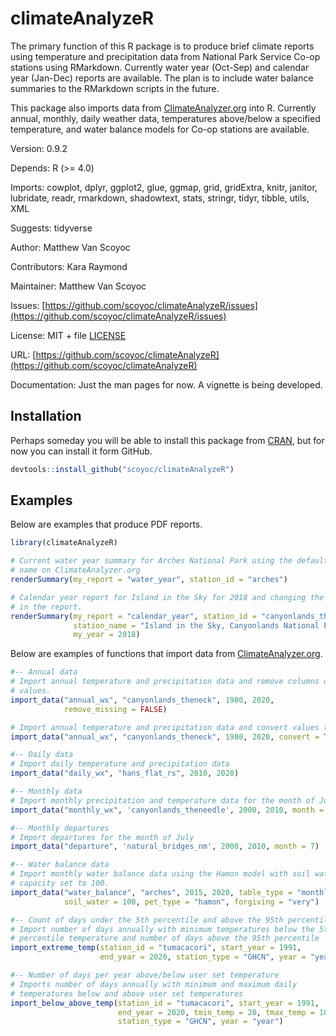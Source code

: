 # climateAnalyzeR

<!-- badges: start -->
<!-- badges: end -->

The primary function of this R package is to produce brief climate reports using temperature and precipitation data from National Park Service Co-op stations using RMarkdown. 
Currently water year (Oct-Sep) and calendar year (Jan-Dec) reports are available. 
The plan is to include water balance summaries to the RMarkdown scripts in the future.

This package also imports data from [ClimateAnalyzer.org](http://climateanalyzer.org/) into R. 
Currently  annual, monthly, daily weather data, temperatures above/below a specified temperature, and water balance models for Co-op stations are available.

Version: 0.9.2

Depends: R (>= 4.0)

Imports: cowplot, dplyr, ggplot2, glue, ggmap, grid, gridExtra, knitr, janitor, lubridate, readr, rmarkdown, shadowtext, stats, stringr, tidyr, tibble, utils, XML

Suggests: tidyverse

Author: Matthew Van Scoyoc

Contributors: Kara Raymond

Maintainer: Matthew Van Scoyoc

Issues: [https://github.com/scoyoc/climateAnalyzeR/issues](https://github.com/scoyoc/climateAnalyzeR/issues)

License: MIT + file [LICENSE](https://github.com/scoyoc/climateAnalyzeR/blob/master/LICENSE.md)

URL: [https://github.com/scoyoc/climateAnalyzeR](https://github.com/scoyoc/climateAnalyzeR)

Documentation: Just the man pages for now. A vignette is being developed.

## Installation

Perhaps someday you will be able to install this package from [CRAN](https://CRAN.R-project.org), but for now you can 
install it form GitHub.

``` r
devtools::install_github("scoyoc/climateAnalyzeR")
```

## Examples

Below are examples that produce PDF reports.
```r
library(climateAnalyzeR)

# Current water year summary for Arches National Park using the default station 
# name on ClimateAnalyzer.org
renderSummary(my_report = "water_year", station_id = "arches")

# Calendar year report for Island in the Sky for 2018 and changing the name used 
# in the report.
renderSummary(my_report = "calendar_year", station_id = "canyonlands_theneck", 
              station_name = "Island in the Sky, Canyonlands National Park", 
              my_year = 2018)
```

Below are examples of functions that import data from [ClimateAnalyzer.org](http://climateanalyzer.org/).

``` r
#-- Annual data
# Import annual temperature and precipitation data and remove columns of missing
# values.
import_data("annual_wx", "canyonlands_theneck", 1980, 2020, 
            remove_missing = FALSE)

# Import annual temperature and precipitation data and convert values to metric
import_data("annual_wx", "canyonlands_theneck", 1980, 2020, convert = TRUE)

#-- Daily data
# Import daily temperature and precipitation data
import_data("daily_wx", "hans_flat_rs", 2010, 2020)

#-- Monthly data
# Import monthly precipitation and temperature data for the month of June
import_data("monthly_wx", 'canyonlands_theneedle', 2000, 2010, month = 6)

#-- Monthly departures
# Import departures for the month of July
import_data("departure", 'natural_bridges_nm', 2000, 2010, month = 7)

#-- Water balance data
# Import monthly water balance data using the Hamon model with soil water
# capacity set to 100.
import_data("water_balance", "arches", 2015, 2020, table_type = "monthly",
            soil_water = 100, pet_type = "hamon", forgiving = "very")

#-- Count of days under the 5th percentile and above the 95th percentile
# Import number of days annually with minimum temperatures below the 5th
# percentile temperature and number of days above the 95th percentile
import_extreme_temp(station_id = "tumacacori", start_year = 1991, 
                    end_year = 2020, station_type = "GHCN", year = "year")

#-- Number of days per year above/below user set temperature
# Imports number of days annually with minimum and maximum daily
# temperatures below and above user set temperatures
import_below_above_temp(station_id = "tumacacori", start_year = 1991,
                        end_year = 2020, tmin_temp = 20, tmax_temp = 100,
                        station_type = "GHCN", year = "year")
```

